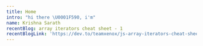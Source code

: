 ```yaml
---
title: Home
intro: "hi there \U0001F590️, i'm"
name: Krishna Sarath
recentBlog: array iterators cheat sheet - 1
recentBlogLink: 'https://dev.to/teamxenox/js-array-iterators-cheat-sheet-part-1-1m3k'
---
```


